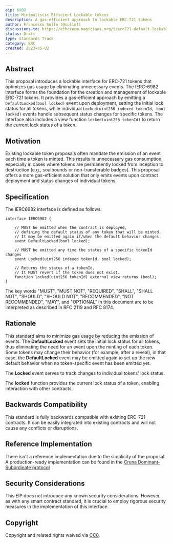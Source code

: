 ```yaml
---
eip: 6982
title: Minimalistic Efficient Lockable tokens
description: A gas-efficient approach to lockable ERC-721 tokens
author: Francesco Sullo (@sullof)
discussions-to: https://ethereum-magicians.org/t/erc721-default-lockable-proposal/13366
status: Draft
type: Standards Track
category: ERC
created: 2023-05-02
---
```


## Abstract

This proposal introduces a lockable interface for ERC-721 tokens that optimizes gas usage by eliminating unnecessary events. The IERC-6982 interface forms the foundation for the creation and management of lockable ERC-721 tokens. It provides a gas-efficient approach by emitting a `DefaultLocked(bool locked)` event upon deployment, setting the initial lock status for all tokens, while individual `Locked(uint256 indexed tokenId, bool locked)` events handle subsequent status changes for specific tokens. The interface also includes a view function `locked(uint256 tokenId)` to return the current lock status of a token.

## Motivation

Existing lockable token proposals often mandate the emission of an event each time a token is minted. This results in unnecessary gas consumption, especially in cases where tokens are permanently locked from inception to destruction (e.g., soulbounds or non-transferable badges). This proposal offers a more gas-efficient solution that only emits events upon contract deployment and status changes of individual tokens.

## Specification

The IERC6982 interface is defined as follows:

```solidity
interface IERC6982 {
  
    // MUST be emitted when the contract is deployed, 
    // defining the default status of any token that will be minted.
    // It may be emitted again if/when the default behavior changes.
    event DefaultLocked(bool locked);

    // MUST be emitted any time the status of a specific tokenId changes
    event Locked(uint256 indexed tokenId, bool locked);

    // Returns the status of a tokenId.
    // It MUST revert if the token does not exist.
    function locked(uint256 tokenId) external view returns (bool);
}

```

The key words "MUST", "MUST NOT", "REQUIRED", "SHALL", "SHALL NOT", "SHOULD", "SHOULD NOT", "RECOMMENDED", "NOT RECOMMENDED", "MAY", and "OPTIONAL" in this document are to be interpreted as described in RFC 2119 and RFC 8174.

## Rationale

This standard aims to minimize gas usage by reducing the emission of events. The **DefaultLocked** event sets the initial lock status for all tokens, thus eliminating the need for an event upon the minting of each token. Some tokens may change their behavior (for example, after a reveal), in that case, the **DefaultLocked** event may be emitted again to set up the new default behavior when no token-specific event has been emitted yet. 

The **Locked** event serves to track changes to individual tokens' lock status.

The **locked** function provides the current lock status of a token, enabling interaction with other contracts.

## Backwards Compatibility

This standard is fully backwards compatible with existing ERC-721 contracts. It can be easily integrated into existing contracts and will not cause any conflicts or disruptions.

## Reference Implementation

There isn't a reference implementation due to the simplicity of the proposal.
A production-ready implementation can be found in the [Cruna Dominant-Subordinate protocol](https://github.com/cruna-cc/DS-protocol/tree/main/contracts)


## Security Considerations

This EIP does not introduce any known security considerations. However, as with any smart contract standard, it is crucial to employ rigorous security measures in the implementation of this interface.

## Copyright

Copyright and related rights waived via [CC0](../LICENSE.md).

